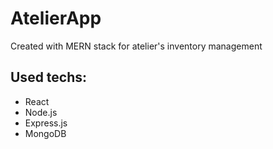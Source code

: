# AtelierApp
Created with MERN stack for atelier's inventory management

## Used techs:
* React
* Node.js
* Express.js
* MongoDB

